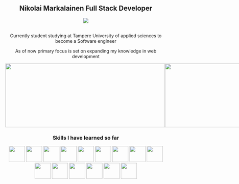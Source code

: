 <div>
  
  <div align="center">
    <h2>
      Nikolai Markalainen Full Stack Developer
    </h2>
    <a href="https://www.linkedin.com/in/nikolaimarkalainen/">
      <img src="https://img.shields.io/badge/linkedin-%230077B5.svg?style=for-the-badge&logo=linkedin" style="align-items:center;"></img>
    </a>
    <br></br>
    <p> Currently student studying at Tampere University of applied sciences to become a Software engineer </p>
    <p> As of now primary focus is set on expanding my knowledge in web development </p>
  </div>

  <div style="display:flex; justify-content: space-around; align-items:center;">
    <img src="https://github-readme-streak-stats.herokuapp.com/?user=nikolaimarkalainen&theme=onedark" width="500" height="200"></img>
    <img src="https://github-readme-stats-sigma-five.vercel.app/api/top-langs/?username=nikolaimarkalainen&theme=react&show_icons=true&layout=compact"          width="400" height="200" ></img>
  </div>

  <div align="center">
    <h3> Skills I have learned so far </h3>
    <img src="https://cdn.jsdelivr.net/gh/devicons/devicon/icons/docker/docker-original.svg" width="50" height="50"/>
    <img src="https://cdn.jsdelivr.net/gh/devicons/devicon/icons/eslint/eslint-original.svg" width="50" height="50"/>
    <img src="https://cdn.jsdelivr.net/gh/devicons/devicon/icons/graphql/graphql-plain.svg" width="50"/> 
    <img src="https://cdn.jsdelivr.net/gh/devicons/devicon/icons/javascript/javascript-original.svg" width="50" height="50"/>
    <img src="https://cdn.jsdelivr.net/gh/devicons/devicon/icons/react/react-original.svg" width="50" height="50"/>
    <img src="https://cdn.jsdelivr.net/gh/devicons/devicon/icons/redux/redux-original.svg" width="50" height="50"/>
    <img src="https://cdn.jsdelivr.net/gh/devicons/devicon/icons/typescript/typescript-original.svg" width="50" height="50"/>
    <img src="https://cdn.jsdelivr.net/gh/devicons/devicon/icons/linux/linux-original.svg" width="50" height="50"/>
    <img src="https://cdn.jsdelivr.net/gh/devicons/devicon/icons/mongodb/mongodb-original.svg" width="50" height="50"/>
    <img src="https://cdn.jsdelivr.net/gh/devicons/devicon/icons/mysql/mysql-original.svg" width="50" height="50"/>
    <img src="https://cdn.jsdelivr.net/gh/devicons/devicon/icons/nodejs/nodejs-original.svg" width="50" height="50"/>
    <img src="https://cdn.jsdelivr.net/gh/devicons/devicon/icons/jest/jest-plain.svg" width="50" height="50"/>
    <img src="https://cdn.jsdelivr.net/gh/devicons/devicon/icons/java/java-original.svg" width="50" height="50"/>
    <img src="https://cdn.jsdelivr.net/gh/devicons/devicon/icons/python/python-original.svg" width="50" height="50"/>
    <img src="https://cdn.jsdelivr.net/gh/devicons/devicon/icons/cplusplus/cplusplus-line.svg" width="50" height="50"/>

</div>
  
  
</div>
